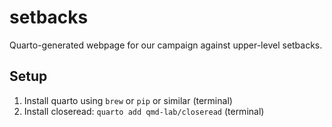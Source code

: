 # setbacks

Quarto-generated webpage for our campaign against upper-level setbacks.

## Setup

1. Install quarto using `brew` or `pip` or similar (terminal)
2. Install closeread: `quarto add qmd-lab/closeread` (terminal)
